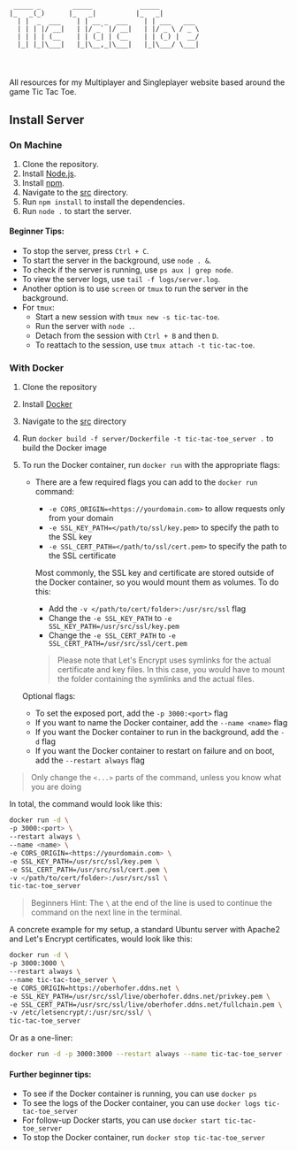 ```
 _____ _        _____            _____            
|_   _(_)      |_   _|          |_   _|           
  | |  _  ___    | | __ _  ___    | | ___   ___   
  | | | |/ __|   | |/ _` |/ __|   | |/ _ \ / _ \  
  | | | | (__    | | (_| | (__    | | (_) |  __/  
  |_| |_|\___|   |_|\__,_|\___|   |_|\___/ \___|  
                                             
```
#
All resources for my Multiplayer and Singleplayer website based around the game Tic Tac Toe.


## Install Server

### On Machine
1. Clone the repository.
2. Install [Node.js](https://nodejs.org/en/).
3. Install [npm](https://www.npmjs.com/).
4. Navigate to the [src](src) directory.
5. Run `npm install` to install the dependencies.
6. Run `node .` to start the server.

#### Beginner Tips:
* To stop the server, press `Ctrl + C`.
* To start the server in the background, use `node . &`.
* To check if the server is running, use `ps aux | grep node`.
* To view the server logs, use `tail -f logs/server.log`.
* Another option is to use `screen` or `tmux` to run the server in the background.
* For `tmux`:
    * Start a new session with `tmux new -s tic-tac-toe`.
    * Run the server with `node .`.
    * Detach from the session with `Ctrl + B` and then `D`.
    * To reattach to the session, use `tmux attach -t tic-tac-toe`.

### With Docker
1. Clone the repository
2. Install [Docker](https://www.docker.com/)
3. Navigate to the [src](src) directory
4. Run `docker build -f server/Dockerfile -t tic-tac-toe_server .` to build the Docker image
5. To run the Docker container, run `docker run` with the appropriate flags:
    * There are a few required flags you can add to the `docker run` command:
        * `-e CORS_ORIGIN=<https://yourdomain.com>` to allow requests only from your domain
        * `-e SSL_KEY_PATH=</path/to/ssl/key.pem>` to specify the path to the SSL key
        * `-e SSL_CERT_PATH=</path/to/ssl/cert.pem>` to specify the path to the SSL certificate

        Most commonly, the SSL key and certificate are stored outside of the Docker container, so you would mount them as volumes. To do this:
        * Add the `-v </path/to/cert/folder>:/usr/src/ssl` flag
        * Change the `-e SSL_KEY_PATH` to `-e SSL_KEY_PATH=/usr/src/ssl/key.pem`
        * Change the `-e SSL_CERT_PATH` to `-e SSL_CERT_PATH=/usr/src/ssl/cert.pem`

        > Please note that Let's Encrypt uses symlinks for the actual certificate and key files. In this case, you would have to mount the folder containing the symlinks and the actual files.

    Optional flags:
    * To set the exposed port, add the `-p 3000:<port>` flag
    * If you want to name the Docker container, add the `--name <name>` flag
    * If you want the Docker container to run in the background, add the `-d` flag
    * If you want the Docker container to restart on failure and on boot, add the `--restart always` flag

> Only change the `<...>` parts of the command, unless you know what you are doing

In total, the command would look like this:
```bash
docker run -d \
-p 3000:<port> \
--restart always \
--name <name> \
-e CORS_ORIGIN=<https://yourdomain.com> \
-e SSL_KEY_PATH=/usr/src/ssl/key.pem \
-e SSL_CERT_PATH=/usr/src/ssl/cert.pem \
-v </path/to/cert/folder>:/usr/src/ssl \
tic-tac-toe_server
```
> Beginners Hint: The `\` at the end of the line is used to continue the command on the next line in the terminal.

A concrete example for my setup, a standard Ubuntu server with Apache2 and Let's Encrypt certificates, would look like this:

```bash
docker run -d \
-p 3000:3000 \
--restart always \
--name tic-tac-toe_server \
-e CORS_ORIGIN=https://oberhofer.ddns.net \
-e SSL_KEY_PATH=/usr/src/ssl/live/oberhofer.ddns.net/privkey.pem \
-e SSL_CERT_PATH=/usr/src/ssl/live/oberhofer.ddns.net/fullchain.pem \
-v /etc/letsencrypt/:/usr/src/ssl/ \
tic-tac-toe_server
```

Or as a one-liner:
```bash
docker run -d -p 3000:3000 --restart always --name tic-tac-toe_server -e CORS_ORIGIN=https://oberhofer.ddns.net -e SSL_KEY_PATH=/usr/src/ssl/live/oberhofer.ddns.net/privkey.pem -e SSL_CERT_PATH=/usr/src/ssl/live/oberhofer.ddns.net/fullchain.pem -v /etc/letsencrypt/:/usr/src/ssl/ tic-tac-toe_server
```

#### Further beginner tips:
* To see if the Docker container is running, you can use `docker ps`
* To see the logs of the Docker container, you can use `docker logs tic-tac-toe_server`
* For follow-up Docker starts, you can use `docker start tic-tac-toe_server`
* To stop the Docker container, run `docker stop tic-tac-toe_server`